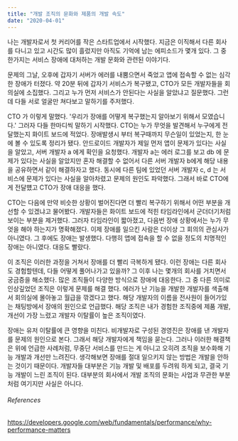 ```yaml
---
title: "개발 조직의 문화와 제품의 개발 속도"
date: "2020-04-01"
---
```

나는 개발자로서 첫 커리어를 작은 스타트업에서 시작했다. 지금은 이직해서 다른 회사를 다니고 있고 시간도 많이 흘렀지만 아직도 기억에 남는 에피소드가 몇개 있다. 그 중 한가지는 서비스 장애에 대처하는 개발 문화와 관련된 이야기다. 

문제의 그날, 오후에 갑자기 서버가 에러를 내뿜으면서 죽었고 앱에 접속할 수 없는 심각한 장애가 터졌다. 약 20분 뒤에 갑자기 서비스가 복구됐고, CTO가 모든 개발자들을 회의실에 소집했다. 그리고 누가 먼저 서비스가 안된다는 사실을 알았냐고 질문했다. 그런데 다들 서로 얼굴만 쳐다보고 말하기를 주저했다. 

CTO 가 이렇게 말했다. '우리가 장애를 어떻게 복구했는지 알아보기 위해서 모였습니다.' 그러자 다들 한마디씩 말하기 시작했다. CTO는 누가 무엇을 발견해서 누구에게 전달했는지 화이트 보드에 적었다. 장애발생시 부터 복구때까지 무슨일이 있었는지, 한 눈에 볼 수 있도록 정리가 됐다. 안드로이드 개발자가 제일 먼저 앱이 문제가 있다는 사실을 알았고, 서버 개발자 a 에게 확인을 요청했다. 개발자 a는 에러 로그를 보고 db 에 문제가 있다는 사실을 알았지만 혼자 해결할 수 없어서 다른 서버 개발자 b에게 해당 내용을 공유하면서 같이 해결하자고 했다. 동시에 다른 팀에 있었던 서버 개발자 c, d 는 서비스에 문제가 있다는 사실을 알아차렸고 문제의 원인도 파악했다. 그래서 바로 CTO에게 전달헀고 CTO가 장애 대응을 했다. 

CTO는 다음에 만약 비슷한 상황이 벌어진다면 더 빨리 복구하기 위해서 어떤 부분을 개선할 수 있겠냐고 물어봤다. 개발자들은 화이트 보드에 적힌 타임라인에서 군더더기처럼 보이는 부분을 제거했다. 그러자 타임라인이 짧아졌고, 다음번 장애 상황에서는 누가 무엇을 해야 하는지가 명확해졌다. 이제 장애를 일으킨 사람은 더이상 그 회의의 관심사가 아니였다. 그 후에도 장애는 발생했다. 다행히 앱에 접속을 할 수 없을 정도의 치명적인 장애는 아니였다. 대응도 빨랐다.

이 조직은 이러한 과정을 거쳐서 장애를 더 빨리 극복하게 됐다. 이런 장애는 다른 회사도 경험할텐데, 다들 어떻게 풀어나가고 있을까? 그 이후 나는 몇개의 회사를 거치면서 궁금증을 해소했다. 많은 조직들이 다양한 방식으로 장애에 대응한다. 그 중 다른 의미로 인상깊었던 조직은 이렇게 문제를 해결 했다. 에러가 난 기능을 개발한 개발자를 색출해서 회의실에 몰아놓고 월급을 깎겠다고 했다. 해당 개발자의 이름을 전사원이 들어가있는 채팅방에서 장애의 원인으로 언급했다. 해당 조직은 내가 경험한 조직중에 제품 개발, 개선이 가장 느렸고 개발자 이탈률이 높은 조직이였다. 

장애는 유저 이탈률에 큰 영향을 미친다. 비개발자로 구성된 경영진은 장애를 낸 개발자를 문제의 원인으로 본다. 그래서 해당 개발자에게 책임을 묻는다. 그러나 이러한 해결책은 위에 언급한 사례처럼, 무중단 서비스를 만드는 게 아니고 오히려 조직을 보수화해 기능 개발과 개선만 느려진다. 생각해보면 장애를 절대 일으키지 않는 방법은 개발을 안하는 것이기 때문이다. 개발자들 대부분은 기능 개발 및 배포를 두려워 하게 되고, 결국 기능 개발이 느린 조직이 된다. 대부분의 회사에서 개발 조직의 문화는 사업과 무관한 부분처럼 여기지만 사실은 아니다.



###### References
https://developers.google.com/web/fundamentals/performance/why-performance-matters
